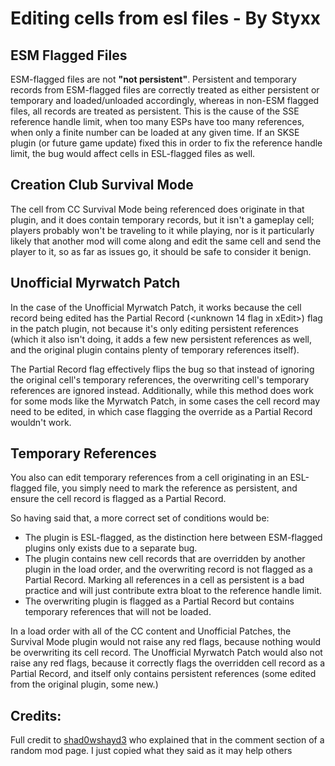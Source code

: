 # Editing cells from esl files - By Styxx

## ESM Flagged Files

ESM-flagged files are not **"not persistent"**. Persistent and temporary records from ESM-flagged files are correctly treated as either persistent or temporary and loaded/unloaded accordingly, whereas in non-ESM flagged files, all records are treated as persistent. This is the cause of the SSE reference handle limit, when too many ESPs have too many references, when only a finite number can be loaded at any given time. If an SKSE plugin (or future game update) fixed this in order to fix the reference handle limit, the bug would affect cells in ESL-flagged files as well.

## Creation Club Survival Mode

The cell from CC Survival Mode being referenced does originate in that plugin, and it does contain temporary records, but it isn't a gameplay cell; players probably won't be traveling to it while playing, nor is it particularly likely that another mod will come along and edit the same cell and send the player to it, so as far as issues go, it should be safe to consider it benign.

## Unofficial Myrwatch Patch

In the case of the Unofficial Myrwatch Patch, it works because the cell record being edited has the Partial Record (<unknown 14 flag in xEdit>) flag in the patch plugin, not because it's only editing persistent references (which it also isn't doing, it adds a few new persistent references as well, and the original plugin contains plenty of temporary references itself). 

The Partial Record flag effectively flips the bug so that instead of ignoring the original cell's temporary references, the overwriting cell's temporary references are ignored instead. Additionally, while this method does work for some mods like the Myrwatch Patch, in some cases the cell record may need to be edited, in which case flagging the override as a Partial Record wouldn't work.

## Temporary References

You also can edit temporary references from a cell originating in an ESL-flagged file, you simply need to mark the reference as persistent, and ensure the cell record is flagged as a Partial Record.

So having said that, a more correct set of conditions would be:

- The plugin is ESL-flagged, as the distinction here between ESM-flagged plugins only exists due to a separate bug.
- The plugin contains new cell records that are overridden by another plugin in the load order, and the overwriting record is not flagged as a Partial Record. Marking all references in a cell as persistent is a bad practice and will just contribute extra bloat to the reference handle limit.
- The overwriting plugin is flagged as a Partial Record but contains temporary references that will not be loaded.

In a load order with all of the CC content and Unofficial Patches, the Survival Mode plugin would not raise any red flags, because nothing would be overwriting its cell record. The Unofficial Myrwatch Patch would also not raise any red flags, because it correctly flags the overridden cell record as a Partial Record, and itself only contains persistent references (some edited from the original plugin, some new.)

## Credits:

Full credit to [shad0wshayd3](https://www.nexusmods.com/skyrimspecialedition/users/5232181) who explained that in the comment section of a random mod page.
I just copied what they said as it may help others
